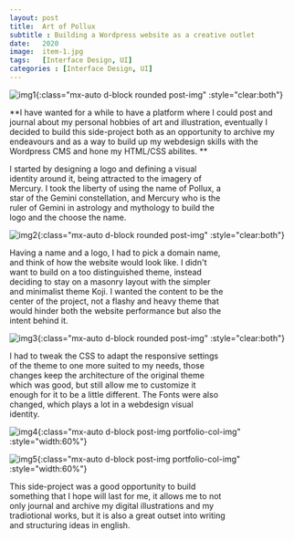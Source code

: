 ```yaml
---
layout: post
title:  Art of Pollux
subtitle : Building a Wordpress website as a creative outlet
date:   2020
image:  item-1.jpg
tags:   [Interface Design, UI]
categories : [Interface Design, UI]
---
```

![img1]({{site.baseurl}}/projects/images/pollux/img-3.jpg){:class="mx-auto d-block rounded post-img" :style="clear:both"}

**I have wanted for a while to have a platform where I could post and journal about my personal hobbies of art and illustration, eventually I decided to build this side-project both as an opportunity to archive my endeavours and as a way to build up my webdesign skills with the Wordpress CMS and hone my HTML/CSS abilites. **

<div style="clear:both; max-width:75%" class="paragraph">I started by designing a logo and defining a visual identity around it, being attracted to the imagery of Mercury. I took the liberty of using the name of Pollux, a star of the Gemini constellation, and Mercury who is the ruler of Gemini in astrology and mythology to build the logo and the choose the name.</div>

![img2]({{site.baseurl}}/projects/images/pollux/img-1.jpg){:class="mx-auto d-block rounded post-img" :style="clear:both"}

<div style="clear:both; max-width:75%" class="paragraph">Having a name and a logo, I had to pick a domain name, and think of how the website would look like. I didn't want to build on a too distinguished theme, instead deciding to stay on a masonry layout with the simpler and minimalist theme Koji. I wanted the content to be the center of the project, not a flashy and heavy theme that would hinder both the website performance but also the intent behind it.</div>

![img3]({{site.baseurl}}/projects/images/pollux/img-2.jpg){:class="mx-auto d-block rounded post-img" :style="clear:both"}

<div style="clear:both; max-width:75%" class="paragraph">I had to tweak the CSS to adapt the responsive settings of the theme to one more suited to my needs, those changes keep the architecture of the original theme which was good, but still allow me to customize it enough for it to be a little different. The Fonts were also changed, which plays a lot in a webdesign visual identity.</div>

![img4]({{site.baseurl}}/projects/images/pollux/img-4.jpg){:class="mx-auto d-block post-img portfolio-col-img" :style="width:60%"}

![img5]({{site.baseurl}}/projects/images/pollux/img-5.jpg){:class="mx-auto d-block post-img portfolio-col-img" :style="width:60%"}

<div style="clear:both; max-width:75%" class="paragraph">This side-project was a good opportunity to build something that I hope will last for me, it allows me to not only journal and archive my digital illustrations and my tradiotional works, but it is also a great outset into writing and structuring ideas in english.</div>


